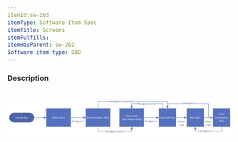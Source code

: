 ```yaml
---
itemId:sw-263
itemType: Software Item Spec
itemTitle: Screens
itemFulfills: 
itemHasParent: sw-262
Software item type: SDD
---
```

### Description
 ![Arch](./images/sw-263.1.png)